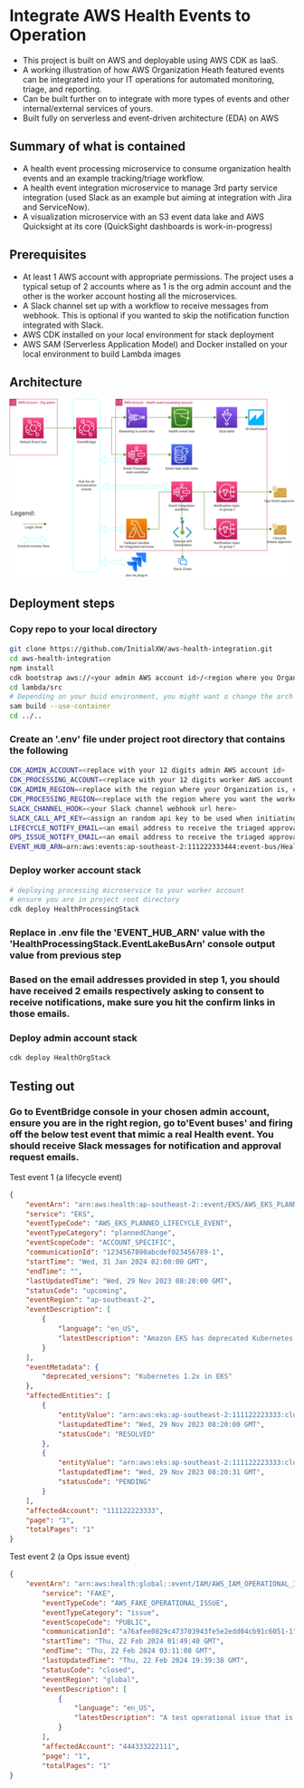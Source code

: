 # Integrate AWS Health Events to Operation

- This project is built on AWS and deployable using AWS CDK as IaaS.
- A working illustration of how AWS Organization Heath featured events can be integrated into your IT operations for automated monitoring, triage, and reporting.
- Can be built further on to integrate with more types of events and other internal/external services of yours.
- Built fully on serverless and event-driven architecture (EDA) on AWS

## Summary of what is contained
- A health event processing microservice to consume organization health events and an example tracking/triage workflow.
- A health event integration microservice to manage 3rd party service integration (used Slack as an example but aiming at integration with Jira and ServiceNow).
- A visualization microservice with an S3 event data lake and AWS Quicksight at its core (QuickSight dashboards is work-in-progress)

## Prerequisites
- At least 1 AWS account with appropriate permissions. The project uses a typical setup of 2 accounts where as 1 is the org admin account and the other is the worker account hosting all the microservices.
- A Slack channel set up with a workflow to receive messages from webhook. This is optional if you wanted to skip the notification function integrated with Slack.
- AWS CDK installed on your local environment for stack deployment
- AWS SAM (Serverless Application Model) and Docker installed on your local environment to build Lambda images

## Architecture
<p align="left">
<img src="https://github.com/InitialXW/aws-health-integration/blob/main/architecture.png"
  alt="Archetectural diagram by seanxw">
</p>

## Deployment steps
### Copy repo to your local directory
```zsh
git clone https://github.com/InitialXW/aws-health-integration.git
cd aws-health-integration
npm install
cdk bootstrap aws://<your admin AWS account id>/<region where you Organization is> aws://<your worker AWS account id>/<region where your worker services to be>
cd lambda/src
# Depending on your buid environment, you might want o change the arch type to x84 or arm in lambda/src/template.yaml file before build 
sam build --use-container
cd ../..
```
### Create an '.env' file under project root directory that contains the following
```zsh
CDK_ADMIN_ACCOUNT=<replace with your 12 digits admin AWS account id>
CDK_PROCESSING_ACCOUNT=<replace with your 12 digits worker AWS account id>
CDK_ADMIN_REGION=<replace with the region where your Organization is, e.g. us-east-1>
CDK_PROCESSING_REGION=<replace with the region where you want the worker services to be, e.g. us-east-1>
SLACK_CHANNEL_HOOK=<your Slack channel webhook url here>
SLACK_CALL_API_KEY=<assign an random api key to be used when initiating Slack webhook calls, all letters>
LIFECYCLE_NOTIFY_EMAIL=<an email address to receive the triaged approval requests for lifecycle type of health events>
OPS_ISSUE_NOTIFY_EMAIL=<an email address to receive the triaged approval requests for operational issue type of health events>
EVENT_HUB_ARN=arn:aws:events:ap-southeast-2:111222333444:event-bus/HealthProcessingHealthEventBus
```
### Deploy worker account stack
```zsh
# deploying processing microservice to your worker account
# ensure you are in project root directory
cdk deploy HealthProcessingStack
```
### Replace in .env file the 'EVENT_HUB_ARN' value with the 'HealthProcessingStack.EventLakeBusArn' console output value from previous step
### Based on the email addresses provided in step 1, you should have received 2 emails respectively asking to consent to receive notifications, make sure you hit the confirm links in those emails. 
### Deploy admin account stack
```zsh
cdk deploy HealthOrgStack
```
## Testing out
### Go to EventBridge console in your chosen admin account, ensure you are in the right region, go to'Event buses' and firing off the below test event that mimic a real Health event. You should receive Slack messages for notification and approval request emails.
Test event 1 (a lifecycle event)
```json
{
    "eventArn": "arn:aws:health:ap-southeast-2::event/EKS/AWS_EKS_PLANNED_LIFECYCLE_EVENT/Example1",
    "service": "EKS",
    "eventTypeCode": "AWS_EKS_PLANNED_LIFECYCLE_EVENT",
    "eventTypeCategory": "plannedChange",
    "eventScopeCode": "ACCOUNT_SPECIFIC",
    "communicationId": "1234567890abcdef023456789-1",
    "startTime": "Wed, 31 Jan 2024 02:00:00 GMT",
    "endTime": "",
    "lastUpdatedTime": "Wed, 29 Nov 2023 08:20:00 GMT",
    "statusCode": "upcoming",
    "eventRegion": "ap-southeast-2",
    "eventDescription": [
        {
            "language": "en_US",
            "latestDescription": "Amazon EKS has deprecated Kubernetes version 1.2x..."
        }
    ],
    "eventMetadata": {
        "deprecated_versions": "Kubernetes 1.2x in EKS"
    },
    "affectedEntities": [
        {
            "entityValue": "arn:aws:eks:ap-southeast-2:111122223333:cluster/example1",
            "lastupdatedTime": "Wed, 29 Nov 2023 08:20:00 GMT",
            "statusCode": "RESOLVED"
        },
        {
            "entityValue": "arn:aws:eks:ap-southeast-2:111122223333:cluster/example3",
            "lastupdatedTime": "Wed, 29 Nov 2023 08:20:31 GMT",
            "statusCode": "PENDING"
        }
    ],
    "affectedAccount": "111122223333",
    "page": "1",
    "totalPages": "1"
}
```

Test event 2 (a Ops issue event)
```json
{
    "eventArn": "arn:aws:health:global::event/IAM/AWS_IAM_OPERATIONAL_ISSUE/AWS_FAKE_OPERATIONAL_ISSUE_12345_ABCDEFGHIJK",
        "service": "FAKE",
        "eventTypeCode": "AWS_FAKE_OPERATIONAL_ISSUE",
        "eventTypeCategory": "issue",
        "eventScopeCode": "PUBLIC",
        "communicationId": "a76afee0829c473703943fe5e2edd04cb91c6051-1",
        "startTime": "Thu, 22 Feb 2024 01:49:40 GMT",
        "endTime": "Thu, 22 Feb 2024 03:11:08 GMT",
        "lastUpdatedTime": "Thu, 22 Feb 2024 19:39:38 GMT",
        "statusCode": "closed",
        "eventRegion": "global",
        "eventDescription": [
            {
                "language": "en_US",
                "latestDescription": "A test operational issue that is happening to your account."
            }
        ],
        "affectedAccount": "444333222111",
        "page": "1",
        "totalPages": "1"
}
```

